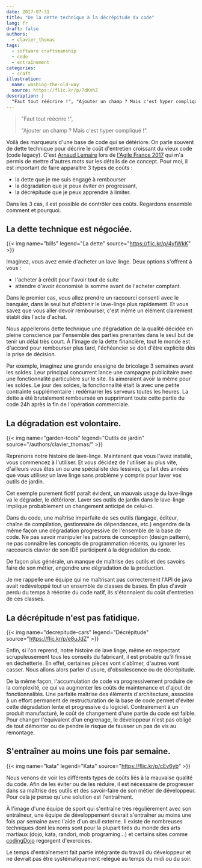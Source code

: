 ```yaml
---
date: 2017-07-31
title: "De la dette technique à la décrépitude du code"
lang: fr
draft: false
authors:
  - clavier_thomas
tags:
  - software craftsmanship
  - code
  - entraînement
categories:
  - craft
illustration:
  name: washing-the-old-way
  source: https://flic.kr/p/7dKvhZ
description: |
  "Faut tout réécrire !", "Ajouter un champ ? Mais c'est hyper compliqué !". Voilà des expressions, marqueurs d'une base de code qui se détériore. Et si c'était normal ? Étude et détails du problème et de certaines solutions.
---
```


> "Faut tout réécrire !",
>
> "Ajouter un champ ? Mais c'est hyper compliqué !".

Voilà des marqueurs d'une base de code qui se détériore.
On parle souvent de dette technique pour décrire le coût d'entretien croissant du vieux code (code legacy). C'est [Arnaud Lemaire](https://www.linkedin.com/in/lilobase/) lors de [l'Agile France 2017](http://2017.conf.agile-france.org/) qui m'a permis de mettre d'autres mots sur les détails de ce concept. Pour moi, il est important de faire apparaître 3 types de coûts :

- la dette que je me suis engagé à rembourser
- la dégradation que je peux éviter en progressant,
- la décrépitude que je peux apprendre à limiter.

Dans les 3 cas, il est possible de contrôler ces coûts. Regardons ensemble comment et pourquoi.

## La dette technique est négociée.

{{< img name="bills" legend="La dette" source="https://flic.kr/p/4yfWkK" >}}

Imaginez, vous avez envie d'acheter un lave linge. Deux options s'offrent à vous :

- l'acheter à crédit pour l'avoir tout de suite
- attendre d'avoir économisé la somme avant de l'acheter comptant.

Dans le premier cas, vous allez prendre un raccourci consenti avec le banquier, dans le seul but d'obtenir le lave-linge plus rapidement. Et vous savez que vous aller devoir rembourser, c'est même un élément clairement établi dès l'acte d'achat.

Nous appellerons dette technique une dégradation de la qualité décidée en pleine conscience par l'ensemble des parties prenantes dans le seul but de tenir un délai très court. À l'image de la dette financière, tout le monde est d'accord pour rembourser plus tard, l'échéancier se doit d'être explicite dès la prise de décision.

Par exemple, imaginez une grande enseigne de bricolage 3 semaines avant les soldes. Leur principal concurrent lance une campagne publicitaire avec une fonctionnalité particulière sur le site. Ils aimeraient avoir la même pour les soldes. Le jour des soldes, la fonctionnalité était là avec une petite contrainte supplémentaire : redémarrer les serveurs toutes les heures. La dette a été brutalement remboursée en supprimant toute cette partie du code 24h après la fin de l'opération commerciale.

## La dégradation est volontaire.

{{< img name="garden-tools" legend="Outils de jardin" source="/authors/clavier_thomas/" >}}

Reprenons notre histoire de lave-linge. Maintenant que vous l'avez installé, vous commencez à l'utiliser. Et vous décidez de l'utiliser au plus vite, d'ailleurs vous êtes un ou une spécialiste des lessives, ça fait des années que vous utilisez un lave linge sans problème y compris pour laver vos outils de jardin.

Cet exemple purement fictif paraît évident, un mauvais usage du lave-linge va le dégrader, le détériorer.
Laver ses outils de jardin dans le lave-linge implique probablement un changement anticipé de celui-ci.

Dans du code, une maîtrise imparfaite de ses outils (langage, éditeur, chaîne de compilation, gestionnaire de dépendances, etc.) engendre de la même façon une dégradation progressive de l'ensemble de la base de code.
Ne pas savoir manipuler les patrons de conception (design pattern), ne pas connaître les concepts de programmation récents, ou ignorer les raccourcis clavier de son IDE participent à la dégradation du code.

De façon plus générale, un manque de maîtrise des outils et des savoirs faire de son métier, engendre une dégradation de la production.

Je me rappelle une équipe qui ne maîtrisant pas correctement l'API de java avait redéveloppé tout un ensemble de classes de bases. En plus d'avoir perdu du temps à réécrire du code natif, ils s'étonnaient du coût d'entretien de ces classes.

## La décrépitude n'est pas fatidique.

{{< img name="decrepitude-cars" legend="Décrépitude" source="https://flic.kr/p/e8uJdZ" >}}

Enfin, si l'on reprend, notre histoire de lave linge, même en respectant scrupuleusement tous les conseils du fabricant, il est probable qu'il finisse en déchetterie. En effet, certaines pièces vont s'abîmer, d'autres vont casser. Nous allons alors parler d'usure, d'obsolescence ou de décrépitude.

De la même façon, l'accumulation de code va progressivement produire de la complexité, ce qui va augmenter les coûts de maintenance et d'ajout de fonctionnalités.
Une parfaite maîtrise des éléments d'architecture, associée à un effort permanent de restructuration de la base de code permet d'éviter cette dégradation lente et progressive du logiciel. Contrairement à un produit manufacturé, le coût de changement d'une partie du code est faible.
Pour changer l'équivalent d'un engrenage, le développeur n'est pas obligé de tout démonter ou de pendre le risque de fausser un pas de vis au remontage.

## S'entraîner au moins une fois par semaine.

{{< img name="kata" legend="Kata" source="https://flic.kr/p/cEv6yb" >}}

Nous venons de voir les différents types de coûts liés à la mauvaise qualité du code. Afin de les éviter ou de les réduire, il est nécessaire de progresser dans sa maîtrise des outils et des savoir-faire de son métier de développeur. Pour cela je pense qu'une solution est l'entraîment.

À l'image d'une équipe de sport qui s'entraîne très régulièrement avec son entraîneur, une équipe de développement devrait s'entraîner au moins une fois par semaine avec l'aide d'un œuil externe. Il existe de nombreuses techniques dont les noms sont pour la plupart tirés du monde des arts martiaux (dojo, kata, randori, mob programing...) et certains sites comme [codingDojo](http://codingdojo.org/) regorgent d'exercices.

Le temps d'entraînement fait partie intégrante du travail du développeur et ne devrait pas être systématiquement relégué au temps du midi ou du soir.
